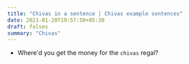 ```yaml
---
title: "Chivas in a sentence | Chivas example sentences"
date: 2021-01-20T19:57:50+05:30
draft: falses
summary: "Chivas"
---
```

- Where'd you get the money for the `chivas` regal?
                 
